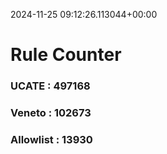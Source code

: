 2024-11-25 09:12:26.113044+00:00
# Rule Counter 
 ### UCATE : 497168

 ### Veneto : 102673

 ### Allowlist : 13930